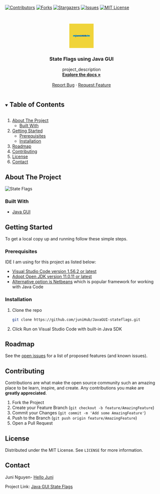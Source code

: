
<!-- PROJECT SHIELDS -->

[![Contributors][contributors-shield]][contributors-url]
[![Forks][forks-shield]][forks-url]
[![Stargazers][stars-shield]][stars-url]
[![Issues][issues-shield]][issues-url]
[![MIT License][license-shield]][license-url]



<!-- PROJECT LOGO -->
<br />
<p align="center">
  <a href="https://github.com/juniHub/JavaGUI-stateflags">
    <img src="logo.png" alt="Logo" width="80" height="80">
  </a>

  <h3 align="center">State Flags using Java GUI</h3>

  <p align="center">
    project_description
    <br />
    <a href="https://github.com/juniHub/JavaGUI-stateflags"><strong>Explore the docs »</strong></a>
    <br />
    <br />
    <a href="https://github.com/juniHub/JavaGUI-stateflags/issues">Report Bug</a>
    ·
    <a href="https://github.com/juniHub/JavaGUI-stateflags/issues">Request Feature</a>
  </p>
</p>



<!-- TABLE OF CONTENTS -->
<details open="open">
  <summary><h2 style="display: inline-block">Table of Contents</h2></summary>
  <ol>
    <li>
      <a href="#about-the-project">About The Project</a>
      <ul>
        <li><a href="#built-with">Built With</a></li>
      </ul>
    </li>
    <li>
      <a href="#getting-started">Getting Started</a>
      <ul>
        <li><a href="#prerequisites">Prerequisites</a></li>
        <li><a href="#installation">Installation</a></li>
      </ul>
    </li>
    <li><a href="#roadmap">Roadmap</a></li>
    <li><a href="#contributing">Contributing</a></li>
    <li><a href="#license">License</a></li>
    <li><a href="#contact">Contact</a></li>
  
  </ol>
</details>



<!-- ABOUT THE PROJECT -->
## About The Project

![State Flags](https://res.cloudinary.com/dafolrlpj/image/upload/v1621775969/gallery/jhelbl3ulxdmxifjt63i.gif)




### Built With

* [Java GUI](https://docs.oracle.com/javase/tutorial/uiswing/)


<!-- GETTING STARTED -->
## Getting Started

To get a local copy up and running follow these simple steps.

### Prerequisites

IDE I am using for this project as listed below:
* [Visual Studio Code version 1.56.2 or latest](https://code.visualstudio.com)
* [Adopt Open JDK version 11.0.11 or latest](https://adoptopenjdk.net/index.html)
* [Alternative option is Netbeans](https://netbeans.apache.org) which is popular framework for working with Java Code
 

### Installation

1. Clone the repo
   ```sh
   git clone https://github.com/juniHub/JavaGUI-stateflags.git
   ```
2. Click Run on Visual Studio Code with built-in Java SDK


<!-- ROADMAP -->
## Roadmap

See the [open issues](https://github.com/juniHub/JavaGUI-stateflags/issues) for a list of proposed features (and known issues).



<!-- CONTRIBUTING -->
## Contributing

Contributions are what make the open source community such an amazing place to be learn, inspire, and create. Any contributions you make are **greatly appreciated**.

1. Fork the Project
2. Create your Feature Branch (`git checkout -b feature/AmazingFeature`)
3. Commit your Changes (`git commit -m 'Add some AmazingFeature'`)
4. Push to the Branch (`git push origin feature/AmazingFeature`)
5. Open a Pull Request



<!-- LICENSE -->
## License

Distributed under the MIT License. See `LICENSE` for more information.



<!-- CONTACT -->
## Contact

Juni Nguyen- [Hello Juni](mailto:hellojuninguyen@gmail.com)

Project Link: [Java GUI State Flags](https://github.com/juniHub/JavaGUI-stateflags)


<!-- MARKDOWN LINKS & IMAGES -->
<!-- https://www.markdownguide.org/basic-syntax/#reference-style-links -->
[contributors-shield]: https://img.shields.io/github/contributors/juniHub/JavaGUI-stateflags.svg?style=for-the-badge
[contributors-url]: https://github.com/juniHub/JavaGUI-stateflags/graphs/contributors
[forks-shield]: https://img.shields.io/github/forks/juniHub/JavaGUI-stateflags.svg?style=for-the-badge
[forks-url]: https://github.com/juniHub/JavaGUI-stateflags/network/members
[stars-shield]: https://img.shields.io/github/stars/juniHub/JavaGUI-stateflags.svg?style=for-the-badge
[stars-url]: https://github.com/juniHub/JavaGUI-stateflags/stargazers
[issues-shield]: https://img.shields.io/github/issues/juniHub/JavaGUI-stateflags.svg?style=for-the-badge
[issues-url]: https://github.com/juniHub/JavaGUI-stateflags/issues
[license-shield]: https://img.shields.io/github/license/juniHub/JavaGUI-stateflags.svg?style=for-the-badge
[license-url]: https://github.com/juniHub/JavaGUI-stateflags/blob/master/LICENSE.txt
